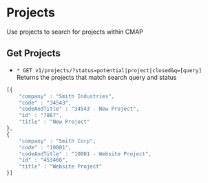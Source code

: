 # Projects
Use projects to search for projects within CMAP

## Get Projects
* `* GET v1/projects/?status=potential|project|closed&q=[query]` Returns the projects that match search query and status

```javascript
[{
	"company" : "Smith Industries",
	"code" : "34543",
	"codeAndTitle" : "34543 - New Project",
	"id" : "7867",
	"title" : "New Project"
},
{
	"company" : "Smith Corp",
	"code" : "10001",
	"codeAndTitle" : "10001 - Website Project",
	"id" : "453466",
	"title" : "Website Project"
}]
```